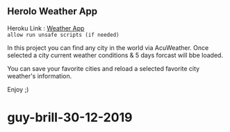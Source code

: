 ## Herolo Weather App

Heroku Link : [Weather App](https://ferolo-weather.herokuapp.com/)<br>
`allow run unsafe scripts (if needed)`

In this project you can find any city in the world via AcuWeather.
Once selected a city current weather conditions & 5 days forcast will bbe loaded.

You can save your favorite cities and reload a selected favorite city weather's information.

Enjoy ;)


# guy-brill-30-12-2019
